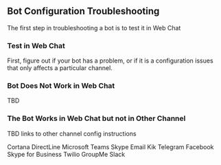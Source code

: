 ## Bot Configuration Troubleshooting

The first step in troubleshooting a bot is to test it in Web Chat

### Test in Web Chat

First, figure out if your bot has a problem, or if it is a configuration issues that only affects a particular channel. 

### Bot Does Not Work in Web Chat

TBD

### The Bot Works in Web Chat but not in Other Channel

TBD links to other channel config instructions

Cortana
DirectLine
Microsoft Teams
Skype
Email
Kik
Telegram
Facebook
Skype for Business
Twilio
GroupMe
Slack